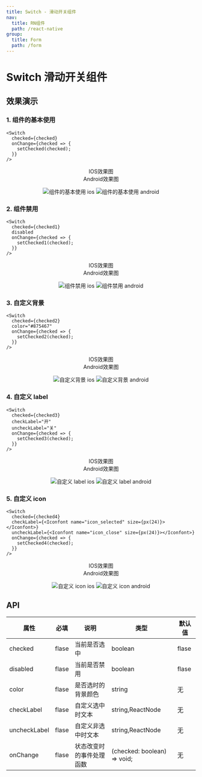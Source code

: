 ```yaml
---
title: Switch - 滑动开关组件
nav:
  title: RN组件
  path: /react-native
group:
  title: Form
  path: /form
---
```


# Switch 滑动开关组件

## 效果演示

### 1. 组件的基本使用

```tsx | pure
<Switch
  checked={checked}
  onChange={checked => {
    setChecked(checked);
  }}
/>
```

<center>
  <div style={{ display: 'flex', width: 750 }}>
    <div style={{ width: 375 }}>IOS效果图</div>
    <div style={{ width: 375 }}>Android效果图</div>
  </div>
</center>
<center>
  <figure>
    <img
      alt="组件的基本使用 ios"
      src="https://td-dev-public.oss-cn-hangzhou.aliyuncs.com/maoyes-app/1608877583937640628.gif"
      style={{ width: 375, marginRight: 10, border: "1px solid #ddd" }}
    />
    <img
      alt="组件的基本使用 android"
      src="https://td-dev-public.oss-cn-hangzhou.aliyuncs.com/maoyes-app/1608877583237139191.gif"
      style={{ width: 375, border: "1px solid #ddd" }}
    />
  </figure>
</center>

### 2. 组件禁用

```tsx | pure
<Switch
  checked={checked1}
  disabled
  onChange={checked => {
    setChecked1(checked);
  }}
/>
```

<center>
  <div style={{ display: 'flex', width: 750 }}>
    <div style={{ width: 375 }}>IOS效果图</div>
    <div style={{ width: 375 }}>Android效果图</div>
  </div>
</center>
<center>
  <figure>
    <img
      alt="组件禁用 ios"
      src="https://td-dev-public.oss-cn-hangzhou.aliyuncs.com/maoyes-app/1608877583237199269.gif"
      style={{ width: 375, marginRight: 10, border: "1px solid #ddd" }}
    />
    <img
      alt="组件禁用 android"
      src="https://td-dev-public.oss-cn-hangzhou.aliyuncs.com/maoyes-app/1608877583715640502.gif"
      style={{ width: 375, border: "1px solid #ddd" }}
    />
  </figure>
</center>

### 3. 自定义背景

```tsx | pure
<Switch
  checked={checked2}
  color="#875467"
  onChange={checked => {
    setChecked2(checked);
  }}
/>
```

<center>
  <div style={{ display: 'flex', width: 750 }}>
    <div style={{ width: 375 }}>IOS效果图</div>
    <div style={{ width: 375 }}>Android效果图</div>
  </div>
</center>
<center>
  <figure>
    <img
      alt="自定义背景 ios"
      src="https://td-dev-public.oss-cn-hangzhou.aliyuncs.com/maoyes-app/1608877584235879718.gif"
      style={{ width: 375, marginRight: 10, border: "1px solid #ddd" }}
    />
    <img
      alt="自定义背景 android"
      src="https://td-dev-public.oss-cn-hangzhou.aliyuncs.com/maoyes-app/1608877583230329570.gif"
      style={{ width: 375, border: "1px solid #ddd" }}
    />
  </figure>
</center>

### 4. 自定义 label

```tsx | pure
<Switch
  checked={checked3}
  checkLabel="开"
  uncheckLabel="关"
  onChange={checked => {
    setChecked3(checked);
  }}
/>
```

<center>
  <div style={{ display: 'flex', width: 750 }}>
    <div style={{ width: 375 }}>IOS效果图</div>
    <div style={{ width: 375 }}>Android效果图</div>
  </div>
</center>
<center>
  <figure>
    <img
      alt="自定义 label ios"
      src="https://td-dev-public.oss-cn-hangzhou.aliyuncs.com/maoyes-app/1608877583839468938.gif"
      style={{ width: 375, marginRight: 10, border: "1px solid #ddd" }}
    />
    <img
      alt="自定义 label android"
      src="https://td-dev-public.oss-cn-hangzhou.aliyuncs.com/maoyes-app/1608877583234510529.gif"
      style={{ width: 375, border: "1px solid #ddd" }}
    />
  </figure>
</center>

### 5. 自定义 icon

```tsx | pure
<Switch
  checked={checked4}
  checkLabel={<Iconfont name="icon_selected" size={px(24)}></Iconfont>}
  uncheckLabel={<Iconfont name="icon_close" size={px(24)}></Iconfont>}
  onChange={checked => {
    setChecked4(checked);
  }}
/>
```

<center>
  <div style={{ display: 'flex', width: 750 }}>
    <div style={{ width: 375 }}>IOS效果图</div>
    <div style={{ width: 375 }}>Android效果图</div>
  </div>
</center>
<center>
  <figure>
    <img
      alt="自定义 icon ios"
      src="https://td-dev-public.oss-cn-hangzhou.aliyuncs.com/maoyes-app/1608877583234332588.gif"
      style={{ width: 375, marginRight: 10, border: "1px solid #ddd" }}
    />
    <img
      alt="自定义 icon android"
      src="https://td-dev-public.oss-cn-hangzhou.aliyuncs.com/maoyes-app/1608877583234510529.gif"
      style={{ width: 375, border: "1px solid #ddd" }}
    />
  </figure>
</center>

## API

| 属性         | 必填  | 说明                     | 类型                        | 默认值 |
| ------------ | ----- | ------------------------ | --------------------------- | ------ |
| checked      | flase | 当前是否选中             | boolean                     | flase  |
| disabled     | flase | 当前是否禁用             | boolean                     | flase  |
| color        | flase | 是否选时的背景颜色       | string                      | 无     |
| checkLabel   | flase | 自定义选中时文本         | string,ReactNode            | 无     |
| uncheckLabel | flase | 自定义非选中时文本       | string,ReactNode            | 无     |
| onChange     | flase | 状态改变时的事件处理函数 | (checked: boolean) => void; | 无     |
